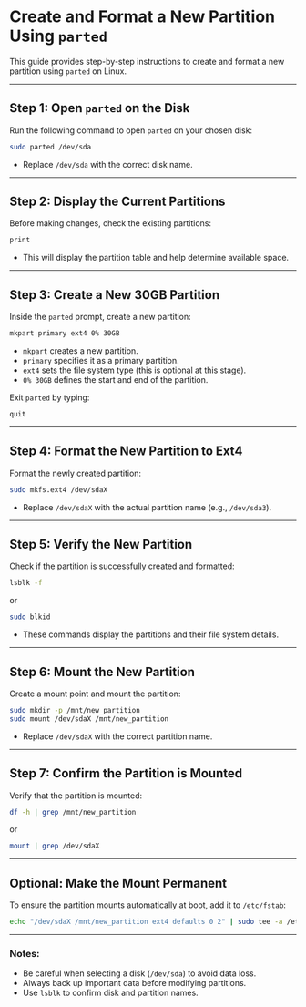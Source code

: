 # Create and Format a New Partition Using `parted`

This guide provides step-by-step instructions to create and format a new partition using `parted` on Linux.

---

## **Step 1: Open `parted` on the Disk**
Run the following command to open `parted` on your chosen disk:

```bash
sudo parted /dev/sda
```
- Replace `/dev/sda` with the correct disk name.

---

## **Step 2: Display the Current Partitions**
Before making changes, check the existing partitions:

```bash
print
```
- This will display the partition table and help determine available space.

---

## **Step 3: Create a New 30GB Partition**
Inside the `parted` prompt, create a new partition:

```bash
mkpart primary ext4 0% 30GB
```
- `mkpart` creates a new partition.
- `primary` specifies it as a primary partition.
- `ext4` sets the file system type (this is optional at this stage).
- `0% 30GB` defines the start and end of the partition.

Exit `parted` by typing:
```bash
quit
```

---

## **Step 4: Format the New Partition to Ext4**
Format the newly created partition:

```bash
sudo mkfs.ext4 /dev/sdaX
```
- Replace `/dev/sdaX` with the actual partition name (e.g., `/dev/sda3`).

---

## **Step 5: Verify the New Partition**
Check if the partition is successfully created and formatted:

```bash
lsblk -f
```
or
```bash
sudo blkid
```
- These commands display the partitions and their file system details.

---

## **Step 6: Mount the New Partition**
Create a mount point and mount the partition:

```bash
sudo mkdir -p /mnt/new_partition
sudo mount /dev/sdaX /mnt/new_partition
```
- Replace `/dev/sdaX` with the correct partition name.

---

## **Step 7: Confirm the Partition is Mounted**
Verify that the partition is mounted:

```bash
df -h | grep /mnt/new_partition
```
or
```bash
mount | grep /dev/sdaX
```

---

## **Optional: Make the Mount Permanent**
To ensure the partition mounts automatically at boot, add it to `/etc/fstab`:

```bash
echo "/dev/sdaX /mnt/new_partition ext4 defaults 0 2" | sudo tee -a /etc/fstab
```

---

### **Notes:**
- Be careful when selecting a disk (`/dev/sda`) to avoid data loss.
- Always back up important data before modifying partitions.
- Use `lsblk` to confirm disk and partition names.





